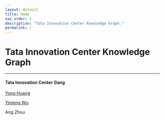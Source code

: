 ```yaml
---
layout: default
title: Home
nav_order: 1
description: "Tata Innovation Center Knowledge Graph."
permalink: /
---
```


# Tata Innovation Center Knowledge Graph

---


#### Tata Innovation Center Gang

[Yong Huang](https://yonglhuang.com)

[Yimeng Wu](https://bignova.github.io)

Ang Zhou

